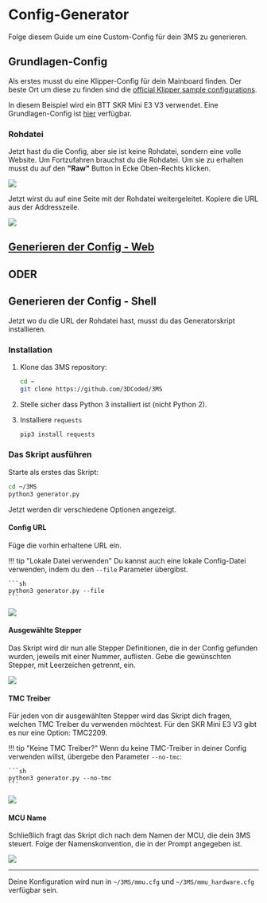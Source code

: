 # Config-Generator

Folge diesem Guide um eine Custom-Config für dein 3MS zu generieren.

## Grundlagen-Config

Als erstes musst du eine Klipper-Config für dein Mainboard finden. Der beste Ort um diese zu finden sind die [official Klipper sample configurations](https://github.com/Klipper3d/klipper/tree/master/config).

In diesem Beispiel wird ein BTT SKR Mini E3 V3 verwendet. Eine Grundlagen-Config ist [hier](https://github.com/Klipper3d/klipper/blob/master/config/generic-bigtreetech-skr-mini-e3-v3.0.cfg) verfügbar.

### Rohdatei

Jetzt hast du die Config, aber sie ist keine Rohdatei, sondern eine volle Website. Um Fortzufahren brauchst du die Rohdatei. Um sie zu erhalten musst du auf den **"Raw"** Button in Ecke Oben-Rechts klicken.

![](generator01.png)

Jetzt wirst du auf eine Seite mit der Rohdatei weitergeleitet. Kopiere die URL aus der Addresszeile.

![](generator02.png)

## [Generieren der Config - Web](https://forked-lined-hour.anvil.app/)

## ODER

## Generieren der Config - Shell

Jetzt wo du die URL der Rohdatei hast, musst du das Generatorskript installieren.

### Installation

1. Klone das 3MS repository:

    ```sh
    cd ~
    git clone https://github.com/3DCoded/3MS
    ```

2. Stelle sicher dass Python 3 installiert ist (nicht Python 2).
3. Installiere `requests`

    ```sh
    pip3 install requests
    ```

### Das Skript ausführen

Starte als erstes das Skript:

```sh
cd ~/3MS
python3 generator.py
```

Jetzt werden dir verschiedene Optionen angezeigt.

#### Config URL

Füge die vorhin erhaltene URL ein.

!!! tip "Lokale Datei verwenden"
    Du kannst auch eine lokale Config-Datei verwenden, indem du den `--file` Parameter übergibst.

    ```sh
    python3 generator.py --file
    ```

![](generator03.png)

#### Ausgewählte Stepper

Das Skript wird dir nun alle Stepper Definitionen, die in der Config gefunden wurden, jeweils mit einer Nummer, auflisten. Gebe die gewünschten Stepper, mit Leerzeichen getrennt, ein.

![](generator04.png)

#### TMC Treiber


Für jeden von dir ausgewählten Stepper wird das Skript dich fragen, welchen TMC Treiber du verwenden möchtest. Für den SKR Mini E3 V3 gibt es nur eine Option: TMC2209.

!!! tip "Keine TMC Treiber?"
    Wenn du keine TMC-Treiber in deiner Config verwenden willst, übergebe den Parameter `--no-tmc`:
	
    ```sh
    python3 generator.py --no-tmc
    ```

![](generator05.png)

#### MCU Name

Schließlich fragt das Skript dich nach dem Namen der MCU, die dein 3MS steuert. Folge der Namenskonvention, die in der Prompt angegeben ist.

![](generator06.png)

---

Deine Konfiguration wird nun in `~/3MS/mmu.cfg` und `~/3MS/mmu_hardware.cfg` verfügbar sein.